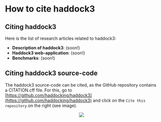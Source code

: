# How to cite haddock3

## Citing haddock3

Here is the list of research articles related to haddock3:

- **Description of haddock3**: (soon!)
- **Haddock3 web-application**: (soon!)
- **Benchmarks**: (soon!)


## Citing haddock3 source-code

The haddock3 source-code can be cited, as the GitHub repository contains a CITATION.cff file.
For this, go to [https://github.com/haddocking/haddock3](https://github.com/haddocking/haddock3) and click on the `Cite this repository` on the right (see image).

<figure align="center">
  <img src="cite_haddock3_github_repo.png">
</figure>

